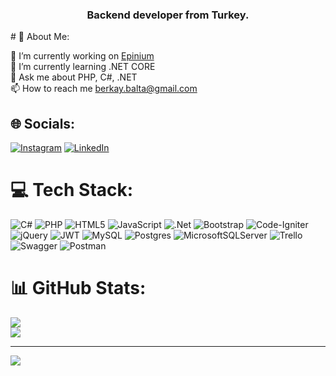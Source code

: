 <h3 align="center">Backend developer from Turkey.</h3>
# 💫 About Me:

🔭 I’m currently working on <a href="https://www.epinium.net">Epinium</a><br>🌱 I’m currently learning .NET CORE<br>💬 Ask me about PHP, C#, .NET<br>📫 How to reach me berkay.balta@gmail.com

## 🌐 Socials:

[![Instagram](https://img.shields.io/badge/Instagram-%23E4405F.svg?logo=Instagram&logoColor=white)](https://instagram.com/zberkay16) [![LinkedIn](https://img.shields.io/badge/LinkedIn-%230077B5.svg?logo=linkedin&logoColor=white)](https://linkedin.com/in/zberkay16)

# 💻 Tech Stack:

![C#](https://img.shields.io/badge/c%23-%23239120.svg?style=for-the-badge&logo=c-sharp&logoColor=white) ![PHP](https://img.shields.io/badge/php-%23777BB4.svg?style=for-the-badge&logo=php&logoColor=white) ![HTML5](https://img.shields.io/badge/html5-%23E34F26.svg?style=for-the-badge&logo=html5&logoColor=white) ![JavaScript](https://img.shields.io/badge/javascript-%23323330.svg?style=for-the-badge&logo=javascript&logoColor=%23F7DF1E) ![.Net](https://img.shields.io/badge/.NET-5C2D91?style=for-the-badge&logo=.net&logoColor=white) ![Bootstrap](https://img.shields.io/badge/bootstrap-%23563D7C.svg?style=for-the-badge&logo=bootstrap&logoColor=white) ![Code-Igniter](https://img.shields.io/badge/CodeIgniter-%23EF4223.svg?style=for-the-badge&logo=codeIgniter&logoColor=white) ![jQuery](https://img.shields.io/badge/jquery-%230769AD.svg?style=for-the-badge&logo=jquery&logoColor=white) ![JWT](https://img.shields.io/badge/JWT-black?style=for-the-badge&logo=JSON%20web%20tokens) ![MySQL](https://img.shields.io/badge/mysql-%2300f.svg?style=for-the-badge&logo=mysql&logoColor=white) ![Postgres](https://img.shields.io/badge/postgres-%23316192.svg?style=for-the-badge&logo=postgresql&logoColor=white) ![MicrosoftSQLServer](https://img.shields.io/badge/Microsoft%20SQL%20Sever-CC2927?style=for-the-badge&logo=microsoft%20sql%20server&logoColor=white) ![Trello](https://img.shields.io/badge/Trello-%23026AA7.svg?style=for-the-badge&logo=Trello&logoColor=white) ![Swagger](https://img.shields.io/badge/-Swagger-%23Clojure?style=for-the-badge&logo=swagger&logoColor=white) ![Postman](https://img.shields.io/badge/Postman-FF6C37?style=for-the-badge&logo=postman&logoColor=white)

# 📊 GitHub Stats:
![](https://github-readme-stats.vercel.app/api/top-langs/?username=zberkay16&theme=radical&hide_border=false&include_all_commits=false&count_private=false&layout=compact)<br/>
![](https://github-readme-stats.vercel.app/api?username=zberkay16&theme=radical&hide_border=false&include_all_commits=false&count_private=false)



---

[![](https://visitcount.itsvg.in/api?id=zberkay16&icon=0&color=0)](https://visitcount.itsvg.in)

<!-- Proudly created with GPRM ( https://gprm.itsvg.in ) -->
